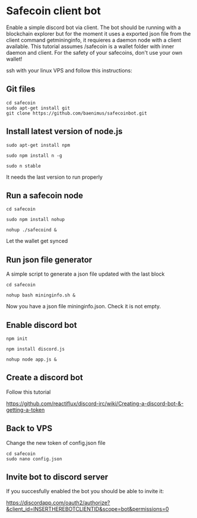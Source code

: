 # Safecoin client bot

Enable a simple discord bot via client. The bot should be running with a blockchain explorer but for the moment it uses a exported json file from the client command getmininginfo, it requieres a daemon node with a client available. This tutorial assumes /safecoin is a wallet folder with inner daemon and client. For the safety of your safecoins, don't use your own wallet! 

ssh with your linux VPS and follow this instructions:

## Git files

```
cd safecoin
sudo apt-get install git
git clone https://github.com/baenimus/safecoinbot.git
```


## Install latest version of node.js

```
sudo apt-get install npm

sudo npm install n -g

sudo n stable
```

It needs the last version to run properly


## Run a safecoin node


```
cd safecoin 

sudo npm install nohup

nohup ./safecoind &

```
Let the wallet get synced 


## Run json file generator

A simple script to generate a json file updated with the last block

```
cd safecoin

nohup bash mininginfo.sh &
```
Now you have a json file mininginfo.json. Check it is not empty.

## Enable discord bot
```
npm init 

npm install discord.js

nohup node app.js &
```

## Create a discord bot

Follow this tutorial 

https://github.com/reactiflux/discord-irc/wiki/Creating-a-discord-bot-&-getting-a-token

## Back to VPS

Change the new token of config.json file

```
cd safecoin
sudo nano config.json
```
## Invite bot to discord server

If you succesfully enabled the bot you should be able to invite it: 

https://discordapp.com/oauth2/authorize?&client_id=INSERTHEREBOTCLIENTID&scope=bot&permissions=0
